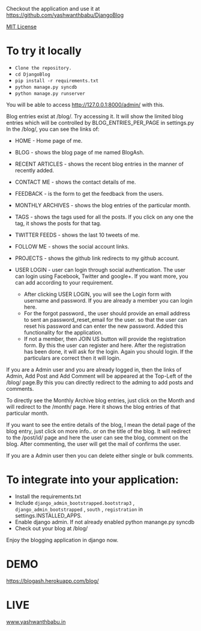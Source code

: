 Checkout the application and use it at https://github.com/yashwanthbabu/DjangoBlog

[MIT License](https://github.com/yashwanthbabu/Django-BlogAsh/blob/master/license.md)

# **To try it locally**

* `Clone the repository.`
* `cd DjangoBlog`
* `pip install -r requirements.txt`
* `python manage.py syncdb`
* `python manage.py runserver`

You will be able to access http://127.0.0.1:8000/admin/ with this.

Blog entries exist at /blog/. Try accessing it. It will show the limited blog entries which will be controlled by BLOG_ENTRIES_PER_PAGE in settings.py In the /blog/, you can see the links of: 
* HOME - Home page of me.
* BLOG - shows the blog page of me named BlogAsh.
* RECENT ARTICLES - shows the recent blog entries in the manner of recently added.
* CONTACT ME - shows the contact details of me.
* FEEDBACK - is the form to get the feedback from the users.
* MONTHLY ARCHIVES - shows the blog entries of the particular month.
* TAGS - shows the tags used for all the posts. If you click on any one the tag, it shows the posts for that tag.
* TWITTER FEEDS - shows the last 10 tweets of me.
* FOLLOW ME - shows the social account links.
* PROJECTS - shows the github link redirects to my github account.
* USER LOGIN - user can login through social authentication. The user can login using Facebook, Twitter and google+. If you want more, you can add according to your requirement.

    - After clicking USER LOGIN, you will see the Login form with username and password. If you are already a member you can login here. 
    - For the forgot password., the user should provide an email address to sent an password_reset_email for the user. so that the user can reset his password and can enter the new password. Added this functionality for the application.
    - If not a member, then JOIN US button will provide the registration form. By this the user can register and here. After the registration has been done, it will ask for the login. Again you should login. If the particulars are correct then it will login.

If you are a Admin user and you are already logged in, then the links of Admin, Add Post and Add Comment will be appeared at the Top-Left of the /blog/ page.By this you can directly redirect to the adming to add posts and comments.

To directly see the Monthly Archive blog entries, just click on the Month and will redirect to the /month/ page. Here it shows the blog entries of that particular month.

If you want to see the entire details of the blog, I mean the detail page of the blog entry, just click on more info.. or on the title of the blog. It will redirect to the /post/id/ page and here the user can see the blog, comment on the blog. After commenting, the user will get the mail of confirms the user. 

If you are a Admin user then you can delete either single or bulk comments.

# **To integrate into your application:**

* Install the requirements.txt
* Include `django_admin_bootstrapped.bootstrap3` , `django_admin_bootstrapped` , `south` , `registration` in settings.INSTALLED_APPS.
* Enable django admin. If not already enabled python manange.py syncdb 
* Check out your blog at /blog/

Enjoy the blogging application in django now.

# **DEMO**
https://blogash.herokuapp.com/blog/

# **LIVE**
www.yashwanthbabu.in